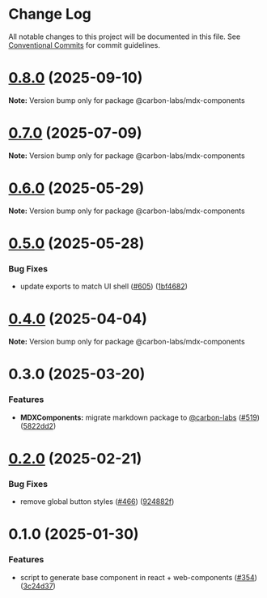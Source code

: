 # Change Log

All notable changes to this project will be documented in this file.
See [Conventional Commits](https://conventionalcommits.org) for commit guidelines.

# [0.8.0](https://github.com/carbon-design-system/carbon-labs/compare/@carbon-labs/mdx-components@0.7.0...@carbon-labs/mdx-components@0.8.0) (2025-09-10)

**Note:** Version bump only for package @carbon-labs/mdx-components





# [0.7.0](https://github.com/carbon-design-system/carbon-labs/compare/@carbon-labs/mdx-components@0.6.0...@carbon-labs/mdx-components@0.7.0) (2025-07-09)

**Note:** Version bump only for package @carbon-labs/mdx-components





# [0.6.0](https://github.com/carbon-design-system/carbon-labs/compare/@carbon-labs/mdx-components@0.5.0...@carbon-labs/mdx-components@0.6.0) (2025-05-29)

**Note:** Version bump only for package @carbon-labs/mdx-components





# [0.5.0](https://github.com/carbon-design-system/carbon-labs/compare/@carbon-labs/mdx-components@0.4.0...@carbon-labs/mdx-components@0.5.0) (2025-05-28)


### Bug Fixes

* update exports to match UI shell ([#605](https://github.com/carbon-design-system/carbon-labs/issues/605)) ([1bf4682](https://github.com/carbon-design-system/carbon-labs/commit/1bf46822620b44cc1ad9ce58913bf26e9c3a2ca1))





# [0.4.0](https://github.com/carbon-design-system/carbon-labs/compare/@carbon-labs/mdx-components@0.3.0...@carbon-labs/mdx-components@0.4.0) (2025-04-04)

**Note:** Version bump only for package @carbon-labs/mdx-components





# 0.3.0 (2025-03-20)


### Features

* **MDXComponents:** migrate markdown package to [@carbon-labs](https://github.com/carbon-labs) ([#519](https://github.com/carbon-design-system/carbon-labs/issues/519)) ([5822dd2](https://github.com/carbon-design-system/carbon-labs/commit/5822dd2878a18773f0ea6c463a2b5e13df5c6d60))





# [0.2.0](https://github.com/carbon-design-system/carbon-labs/compare/@carbon-labs/react-example-button@0.1.0...@carbon-labs/react-example-button@0.2.0) (2025-02-21)


### Bug Fixes

* remove global button styles ([#466](https://github.com/carbon-design-system/carbon-labs/issues/466)) ([924882f](https://github.com/carbon-design-system/carbon-labs/commit/924882f531b3e45c37c627c0e71ad2ef8f355b12))





# 0.1.0 (2025-01-30)


### Features

* script to generate base component in react + web-components ([#354](https://github.com/carbon-design-system/carbon-labs/issues/354)) ([3c24d37](https://github.com/carbon-design-system/carbon-labs/commit/3c24d375f2b8773f7c4dd704197ae6267d919685))
